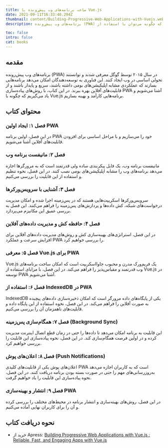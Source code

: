 ```yaml
---
title: ساخت برنامه‌های وب پیش‌رونده با Vue.js
date: 2021-09-11T16:33:46.294Z
thumbnail: content/Building-Progressive-Web-Applications-with-Vuejs.webp
description: برنامه‌های وب پیش‌رونده (PWA) که در سال ۲۰۱۵ توسط گوگل معرفی شدند، تحولی بزرگ در دنیای وب ایجاد کردند. در این کتاب بررسی می‌کنیم که چگونه می‌توان با استفاده از Vue.js برنامه‌های سریع، قابل اعتماد و دارای تجربه کاربری غنی با پشتیبانی آفلاین ساخت.

toc: false
intro: false
cat: books
---
```


## مقدمه

برنامه‌های وب پیش‌رونده (PWA) در سال ۲۰۱۵ توسط گوگل معرفی شدند و توانستند تحولی اساسی در وب ایجاد کنند. این فناوری به توسعه‌دهندگان امکان می‌دهد برنامه‌هایی بسازند که عملکردی مشابه اپلیکیشن‌های بومی داشته باشند، سریع و پایدار باشند و از قابلیت‌های آفلاین بهره ببرند. در این کتاب، با روش‌های پیاده‌سازی PWA آشنا می‌شویم و یاد می‌گیریم که چگونه با Vue.js برنامه‌هایی کارآمد و بهینه بسازیم.

## محتوای کتاب

### فصل ۱: ایجاد اولین PWA

در این فصل، اولین برنامه PWA خود را می‌سازیم و با مراحل اساسی برای افزودن قابلیت‌های آفلاین آشنا می‌شویم.

### فصل ۲: مانیفست برنامه وب

مانیفست برنامه وب، یک فایل پیکربندی ساده ولی قدرتمند است که به مرورگرها اجازه می‌دهد برنامه‌های وب را مشابه اپلیکیشن‌های بومی نصب کنند. در این فصل، نحوه تنظیم و استفاده از این قابلیت را بررسی می‌کنیم.

### فصل ۳: آشنایی با سرویس‌ورکرها

سرویس‌ورکرها اسکریپت‌هایی هستند که در پس‌زمینه اجرا شده و امکان مدیریت درخواست‌های شبکه، کش داده‌ها و پردازش‌های پس‌زمینه را فراهم می‌کنند. این فصل به بررسی عمیق این مکانیزم می‌پردازد.

### فصل ۴: حافظه کش و مدیریت داده‌های آفلاین

در این فصل، استراتژی‌های بهینه‌سازی کش و روش‌های مدیریت داده‌های آفلاین برای افزایش سرعت و عملکرد PWA را بررسی خواهیم کرد.

### فصل ۵: معرفی Vue.js برای PWA

Vue.js یک فریم‌ورک مدرن و محبوب جاوااسکریپت است که امکان ساخت برنامه‌های وب قدرتمند و مقیاس‌پذیر را فراهم می‌کند. در این فصل، با مزایای استفاده از Vue.js در توسعه PWA آشنا می‌شویم.

### فصل ۶: استفاده از IndexedDB در PWA

IndexedDB یکی از پایگاه‌های داده مرورگر است که امکان ذخیره‌سازی داده‌های پیچیده به صورت آفلاین را فراهم می‌کند. در این فصل، نحوه استفاده از این پایگاه داده و قابلیت‌های ناهمزمان آن را بررسی می‌کنیم.

### فصل ۷: همگام‌سازی پس‌زمینه (Background Sync)

این قابلیت به برنامه امکان می‌دهد تا داده‌ها را حتی در زمان قطع اتصال اینترنت مدیریت کرده و در اولین فرصت همگام‌سازی کند. در این فصل، نحوه پیاده‌سازی این قابلیت را بررسی خواهیم کرد.

### فصل ۸: اعلان‌های پوش (Push Notifications)

اعلان‌های پوش یکی از قابلیت‌های کلیدی PWA است که به کاربران اجازه می‌دهد به‌روز‌رسانی‌های مهم را حتی در صورت بسته بودن برنامه دریافت کنند. در این فصل، نحوه پیاده‌سازی این قابلیت را یاد خواهیم گرفت.

### فصل ۹: انتشار و بهینه‌سازی PWA

در این فصل، روش‌های بهینه‌سازی و انتشار برنامه در محیط‌های مختلف را بررسی کرده و آن را برای کاربران نهایی آماده می‌کنیم.

## نحوه دریافت کتاب

- خرید از Apress: [Building Progressive Web Applications with Vue.js : Reliable, Fast, and Engaging Apps with Vue.js](https://www.apress.com/gp/book/9781484253335)
